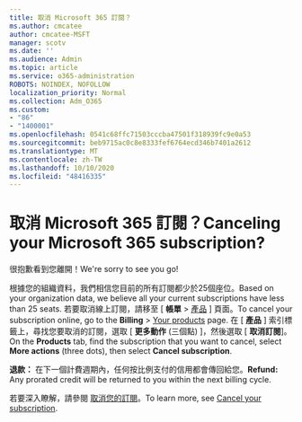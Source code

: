 ```yaml
---
title: 取消 Microsoft 365 訂閱？
ms.author: cmcatee
author: cmcatee-MSFT
manager: scotv
ms.date: ''
ms.audience: Admin
ms.topic: article
ms.service: o365-administration
ROBOTS: NOINDEX, NOFOLLOW
localization_priority: Normal
ms.collection: Adm_O365
ms.custom:
- "86"
- "1400001"
ms.openlocfilehash: 0541c68ffc71503cccba47501f318939fc9e0a53
ms.sourcegitcommit: beb9715ac0c8e8333fef6764ecd346b7401a2612
ms.translationtype: MT
ms.contentlocale: zh-TW
ms.lasthandoff: 10/10/2020
ms.locfileid: "48416335"
---
```

# <a name="canceling-your-microsoft-365-subscription"></a><span data-ttu-id="8e6d5-102">取消 Microsoft 365 訂閱？</span><span class="sxs-lookup"><span data-stu-id="8e6d5-102">Canceling your Microsoft 365 subscription?</span></span>

<span data-ttu-id="8e6d5-103">很抱歉看到您離開！</span><span class="sxs-lookup"><span data-stu-id="8e6d5-103">We're sorry to see you go!</span></span>
  
<span data-ttu-id="8e6d5-104">根據您的組織資料，我們相信您目前的所有訂閱都少於25個座位。</span><span class="sxs-lookup"><span data-stu-id="8e6d5-104">Based on your organization data, we believe all your current subscriptions have less than 25 seats.</span></span> <span data-ttu-id="8e6d5-105">若要取消線上訂閱，請移至 [ **帳單** \> [產品](https://go.microsoft.com/fwlink/p/?linkid=842054) ] 頁面。</span><span class="sxs-lookup"><span data-stu-id="8e6d5-105">To cancel your subscription online, go to the **Billing** \> [Your products](https://go.microsoft.com/fwlink/p/?linkid=842054) page.</span></span> <span data-ttu-id="8e6d5-106">在 [ **產品** ] 索引標籤上，尋找您要取消的訂閱，選取 [ **更多動作** (三個點) ]，然後選取 [ **取消訂閱**]。</span><span class="sxs-lookup"><span data-stu-id="8e6d5-106">On the **Products** tab, find the subscription that you want to cancel, select **More actions** (three dots), then select **Cancel subscription**.</span></span>
  
<span data-ttu-id="8e6d5-107">**退款：** 在下一個計費週期內，任何按比例支付的信用都會傳回給您。</span><span class="sxs-lookup"><span data-stu-id="8e6d5-107">**Refund:** Any prorated credit will be returned to you within the next billing cycle.</span></span>

<span data-ttu-id="8e6d5-108">若要深入瞭解，請參閱 [取消您的訂閱](https://docs.microsoft.com/microsoft-365/commerce/subscriptions/cancel-your-subscription)。</span><span class="sxs-lookup"><span data-stu-id="8e6d5-108">To learn more, see [Cancel your subscription](https://docs.microsoft.com/microsoft-365/commerce/subscriptions/cancel-your-subscription).</span></span>